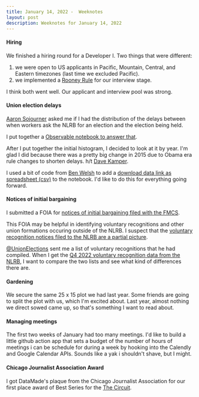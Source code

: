 ```yaml
---
title: January 14, 2022 -  Weeknotes
layout: post
description: Weeknotes for January 14, 2022
---
```


#### Hiring
We finished a hiring round for a Developer I. Two things that were different: 

1. we were open to US applicants in Pacific, Mountain, Central, and Eastern timezones (last time we excluded Pacific).
2. we implemented a [Rooney Rule](https://en.wikipedia.org/wiki/Rooney_Rule) for our interview stage.

I think both went well. Our applicant and interview pool was strong.

#### Union election delays
[Aaron Sojourner](https://twitter.com/aaronsojourner) asked me if I
had the distribution of the delays between when workers ask the NLRB
for an election and the election being held.

I put together a [Observable notebook to answer
that](https://observablehq.com/@fgregg/distribution-of-days-from-filing-to-first-election).

After I put together the initial histogram, I decided to look at it by
year. I'm glad I did because there was a pretty big change in 2015 due
to Obama era rule changes to shorten delays. h/t [Dave Kamper](https://twitter.com/dskamper).

I used a bit of code from [Ben Welsh](https://twitter.com/palewire) to
add a [download data link as spreadsheet
(csv)](https://observablehq.com/@palewire/saving-csv) to the
notebook. I'd like to do this for everything going forward.

#### Notices of initial bargaining
I submitted a FOIA for [notices of initial bargaining filed with
the
FMCS](https://www.muckrock.com/foi/united-states-of-america-10/voluntary-recognitions-october-1-2021-december-31-2021-122468/).

This FOIA may be helpful in identifying voluntary recognitions and
other union formations occuring outside of the NLRB. I suspect that
the [voluntary recognition notices filed to the NLRB are a partial
picture](https://labordata.bunkum.us/voluntary_recognitions).

[@UnionElections](https://twitter.com/UnionElections) sent me a list
of voluntary recognitions that he had compiled. When I get the [Q4
2022 voluntary recognition data from the
NLRB](https://www.muckrock.com/foi/united-states-of-america-10/voluntary-recognitions-october-1-2021-december-31-2021-122468/),
I want to compare the two lists and see what kind of differences there
are.

#### Gardening

We secure the same 25 x 15 plot we had last year. Some friends are
going to split the plot with us, which I'm excited about. Last year,
almost nothing we direct sowed came up, so that's something I want to
read about.

#### Managing meetings
The first two weeks of January had too many meetings. I'd like to
build a little github action app that sets a budget of the number of
hours of meetings i can be schedule for during a week by hooking into
the Calendly and Google Calendar APIs. Sounds like a yak i shouldn't
shave, but I might.

#### Chicago Journalist Association Award
I got DataMade's plaque from the Chicago Journalist Association for
our first place award of Best Series for the [The
Circuit](https://thecircuit.cc/).

